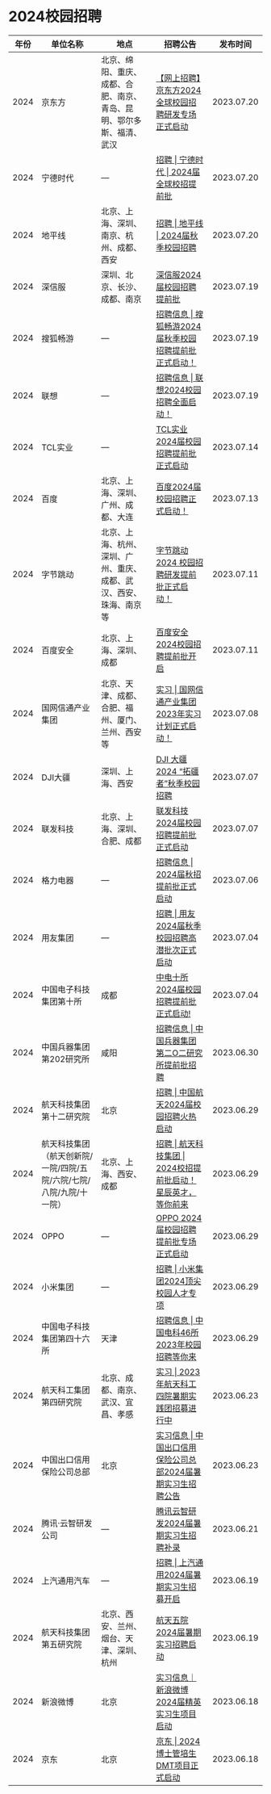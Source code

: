 # 2024校园招聘

| 年份 | 单位名称                                                     | 地点                                                         | 招聘公告                                                     | 发布时间   |
| ---- | ------------------------------------------------------------ | ------------------------------------------------------------ | ------------------------------------------------------------ | ---------- |
| 2024 | 京东方                                                       | 北京、绵阳、重庆、成都、合肥、南京、青岛、昆明、鄂尔多斯、福清、武汉 | [【网上招聘】京东方2024全球校园招聘研发专场正式启动](https://mp.weixin.qq.com/s/3lJR2isIllQCDctjAQg2Ng) | 2023.07.20 |
| 2024 | 宁德时代                                                     | —                                                            | [招聘 \| 宁德时代 \| 2024届全球校招提前批](https://mp.weixin.qq.com/s/CQnJ0p-yyrrz0uLjknd9VA) | 2023.07.20 |
| 2024 | 地平线                                                       | 北京、上海、深圳、南京、杭州、成都、西安                     | [招聘 \| 地平线 \| 2024届秋季校园招聘](https://mp.weixin.qq.com/s/6GwBTjjz8wI0Yge_XsuvIQ) | 2023.07.20 |
| 2024 | 深信服                                                       | 深圳、北京、长沙、成都、南京                                 | [深信服2024届校园招聘提前批](https://mp.weixin.qq.com/s/hDRIdIh1ZcGLcc3kBsx1Uw) | 2023.07.19 |
| 2024 | 搜狐畅游                                                     | —                                                            | [招聘信息 \| 搜狐畅游2024届秋季校园招聘提前批正式启动！](https://mp.weixin.qq.com/s/zvuvVX7hIvBYXRxI4wyD1g) | 2023.07.19 |
| 2024 | 联想                                                         | —                                                            | [招聘信息 \| 联想2024校园招聘全面启动！](https://mp.weixin.qq.com/s/U7z-M_vyGSh37oU-Sm6bog) | 2023.07.19 |
| 2024 | TCL实业                                                      | —                                                            | [TCL实业2024届校园招聘提前批正式启动](https://mp.weixin.qq.com/s/NCa1ahzUQaeL4fq7a3ib3A) | 2023.07.14 |
| 2024 | 百度                                                         | 北京、上海、深圳、广州、成都、大连                           | [百度2024届校园招聘正式启动！](https://mp.weixin.qq.com/s/DdsAtCHlaECxtn3mxFDe9A) | 2023.07.13 |
| 2024 | 字节跳动                                                     | 北京、上海、杭州、深圳、广州、重庆、成都、武汉、西安、珠海、南京等 | [字节跳动 2024 校园招聘研发提前批正式启动！](https://mp.weixin.qq.com/s/t0PxlsDAKiC9u7f8Xpu6WA) | 2023.07.11 |
| 2024 | 百度安全                                                     | 北京、上海、深圳、成都                                       | [百度安全2024校园招聘提前批开启](https://mp.weixin.qq.com/s/Nv_AQdpc-LvAihefjQK7Rw) | 2023.07.11 |
| 2024 | 国网信通产业集团                                             | 北京、天津、成都、合肥、福州、厦门、兰州、西安等             | [实习 \| 国网信通产业集团2023年实习计划正式启动！](https://mp.weixin.qq.com/s/oHkBC_Q4cScp6Pq3ahy8Ug) | 2023.07.08 |
| 2024 | DJI大疆                                                      | 深圳、上海、西安                                             | [DJI 大疆 2024 “拓疆者”秋季校园招聘](https://mp.weixin.qq.com/s/adIVXNZwUmWePsCh6J4FkQ) | 2023.07.07 |
| 2024 | 联发科技                                                     | 北京、上海、深圳、合肥、成都                                 | [联发科技2024届校园招聘提前批正式启动](https://mp.weixin.qq.com/s/x5NmuXSYDSFLz7kiWFI29A) | 2023.07.07 |
| 2024 | 格力电器                                                     | —                                                            | [招聘信息 \| 2024届秋招提前批正式启动](https://mp.weixin.qq.com/s/46OqT1PDkV4i4WcDUaEcKg) | 2023.07.06 |
| 2024 | 用友集团                                                     | —                                                            | [招聘 \| 用友2024届秋季校园招聘高潜批次正式启动](https://mp.weixin.qq.com/s/pRg9DNBpk9BS6RbkcLAkKw) | 2023.07.04 |
| 2024 | 中国电子科技集团第十所                                       | 成都                                                         | [中电十所2024届校园招聘提前批正式启动!](https://mp.weixin.qq.com/s/uAcATC2wBQ7-JpY3TSe65w) | 2023.07.04 |
| 2024 | 中国兵器集团第202研究所                                      | 咸阳                                                         | [招聘信息 \| 中国兵器集团第二O二研究所提前批招聘](https://mp.weixin.qq.com/s/prwrPOhM-dfziBO_0nSKCw) | 2023.06.30 |
| 2024 | 航天科技集团第十二研究院                                     | 北京                                                         | [招聘 \| 中国航天2024届校园招聘火热启动](https://mp.weixin.qq.com/s/yZXy_kly2XZwWrTkTfTZSw) | 2023.06.29 |
| 2024 | 航天科技集团（航天创新院/一院/四院/五院/六院/七院/八院/九院/十一院） | 北京、上海、西安、成都                                       | [招聘 \| 航天科技集团 \| 2024校招提前批启动！星辰英才，等你前来](https://mp.weixin.qq.com/s/wy5xr3wbTMo6N8UoG0x5HA) | 2023.06.29 |
| 2024 | OPPO                                                         | —                                                            | [OPPO 2024届校园招聘提前批专场正式启动](https://mp.weixin.qq.com/s/sM49t4GfRM4n6_thgRFnJA) | 2023.06.29 |
| 2024 | 小米集团                                                     | —                                                            | [招聘 \| 小米集团2024顶尖校园人才专项](https://mp.weixin.qq.com/s/sHnMZzsGAFlu8JKhXIjXag) | 2023.06.29 |
| 2024 | 中国电子科技集团第四十六所                                   | 天津                                                         | [招聘信息 \| 中国电科46所2023年校园招聘等你来](https://mp.weixin.qq.com/s/-dZXgZBArn2AH1Pq4rXF2A) | 2023.06.29 |
| 2024 | 航天科工集团第四研究院                                       | 北京、成都、南京、武汉、宜昌、孝感                           | [实习 \| 2023年航天科工四院暑期实践团招募进行中](https://mp.weixin.qq.com/s/0MMzYTxKivFlx7dfigRRUg) | 2023.06.23 |
| 2024 | 中国出口信用保险公司总部                                     | 北京                                                         | [实习信息 \| 中国出口信用保险公司总部2024届暑期实习生招聘公告](https://mp.weixin.qq.com/s/X7XLdqX_1HyK0ax9x6W9hA) | 2023.06.23 |
| 2024 | 腾讯·云智研发公司                                            | —                                                            | [腾讯云智研发2024届暑期实习生招聘补录](https://mp.weixin.qq.com/s/CMl0yxvZCW5QiJJ6uH8ICw) | 2023.06.21 |
| 2024 | 上汽通用汽车                                                 | —                                                            | [招聘 \| 上汽通用2024届暑期实习生招募开启](https://mp.weixin.qq.com/s/SPEmfifK_G1pxxeHZvthyA) | 2023.06.19 |
| 2024 | 航天科技集团第五研究院                                       | 北京、西安、兰州、烟台、天津、深圳、杭州                     | [航天五院2024届暑期实习招聘启动](https://mp.weixin.qq.com/s/o833GWy1Wqa_s9HankE41w) | 2023.06.19 |
| 2024 | 新浪微博                                                     | 北京                                                         | [实习信息｜新浪微博2024届精英实习生项目启动](https://mp.weixin.qq.com/s/wQDw5dP7GnmnsIAExsLB7A) | 2023.06.18 |
| 2024 | 京东                                                         | 北京                                                         | [京东 \| 2024博士管培生DMT项目正式启动](https://mp.weixin.qq.com/s/fuCfe_Xfd65B55iyT20Eyw) | 2023.06.18 |
